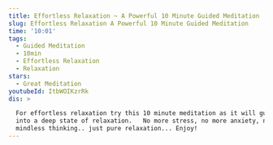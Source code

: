 ```yaml
---
title: Effortless Relaxation ~ A Powerful 10 Minute Guided Meditation
slug: Effortless Relaxation A Powerful 10 Minute Guided Meditation
time: '10:01'
tags:
  - Guided Meditation
  - 10min
  - Effortless Relaxation
  - Relaxation
stars:
  - Great Meditation
youtubeId: ItbWOIKzrRk
dis: >

  For effortless relaxation try this 10 minute meditation as it will guide you
  into a deep state of relaxation.   No more stress, no more anxiety, no
  mindless thinking.. just pure relaxation... Enjoy!
---
```


